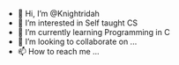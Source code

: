- 👋 Hi, I’m @Knightridah
- 👀 I’m interested in Self taught CS
- 🌱 I’m currently learning Programming in C
- 💞️ I’m looking to collaborate on ...
- 📫 How to reach me ...

<!---
Knightridah/Knightridah is a ✨ special ✨ repository because its `README.md` (this file) appears on your GitHub profile.
You can click the Preview link to take a look at your changes.
--->
